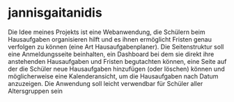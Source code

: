 # jannisgaitanidis
Die Idee meines Projekts ist eine Webanwendung, die Schülern beim Hausaufgaben organisieren hilft und es ihnen ermöglicht Fristen genau verfolgen zu können (eine Art Hausaufgabenplaner). Die Seitenstruktur soll eine Anmeldungsseite beinhalten, ein Dashboard bei dem sie direkt ihre anstehenden Hausaufgaben und Fristen begutachten können, eine Seite auf der die Schüler neue Hausaufgaben hinzufügen (oder löschen) können und möglicherweise eine Kalenderansicht, um die Hausaufgaben nach Datum anzuzeigen. 
Die Anwendung soll leicht verwendbar für Schüler aller Altersgruppen sein

